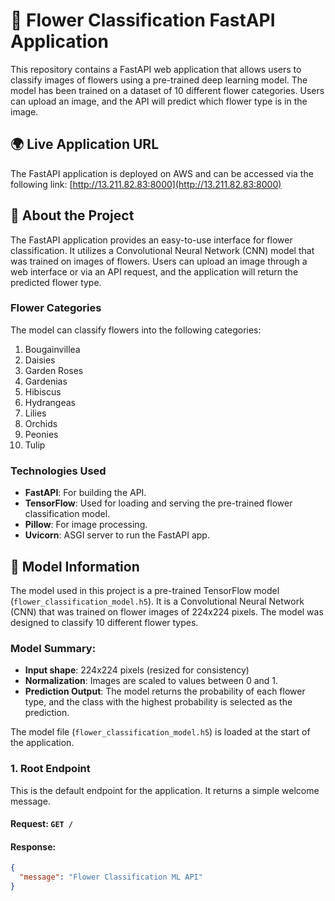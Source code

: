 # 🌼 Flower Classification FastAPI Application

This repository contains a FastAPI web application that allows users to classify images of flowers using a pre-trained deep learning model. The model has been trained on a dataset of 10 different flower categories. Users can upload an image, and the API will predict which flower type is in the image.

## 🌍 Live Application URL

The FastAPI application is deployed on AWS and can be accessed via the following link:
[http://13.211.82.83:8000](http://13.211.82.83:8000)

## 📖 About the Project

The FastAPI application provides an easy-to-use interface for flower classification. It utilizes a Convolutional Neural Network (CNN) model that was trained on images of flowers. Users can upload an image through a web interface or via an API request, and the application will return the predicted flower type.

### Flower Categories

The model can classify flowers into the following categories:

1. Bougainvillea
2. Daisies
3. Garden Roses
4. Gardenias
5. Hibiscus
6. Hydrangeas
7. Lilies
8. Orchids
9. Peonies
10. Tulip

### Technologies Used
- **FastAPI**: For building the API.
- **TensorFlow**: Used for loading and serving the pre-trained flower classification model.
- **Pillow**: For image processing.
- **Uvicorn**: ASGI server to run the FastAPI app.

## 🧠 Model Information

The model used in this project is a pre-trained TensorFlow model (`flower_classification_model.h5`). It is a Convolutional Neural Network (CNN) that was trained on flower images of 224x224 pixels. The model was designed to classify 10 different flower types. 

### Model Summary:
- **Input shape**: 224x224 pixels (resized for consistency)
- **Normalization**: Images are scaled to values between 0 and 1.
- **Prediction Output**: The model returns the probability of each flower type, and the class with the highest probability is selected as the prediction.

The model file (`flower_classification_model.h5`) is loaded at the start of the application.

### 1. Root Endpoint

This is the default endpoint for the application. It returns a simple welcome message.

#### **Request**: `GET /`
#### **Response**:
```json
{
  "message": "Flower Classification ML API"
}
